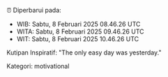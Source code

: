 ⏰ Diperbarui pada:
- WIB: Sabtu, 8 Februari 2025 08.46.26 UTC
- WITA: Sabtu, 8 Februari 2025 09.46.26 UTC
- WIT: Sabtu, 8 Februari 2025 10.46.26 UTC

Kutipan Inspiratif:
"The only easy day was yesterday."


Kategori: motivational


